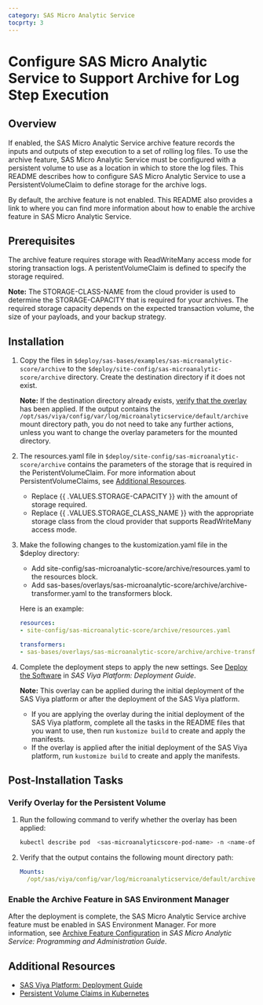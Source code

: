 ```yaml
---
category: SAS Micro Analytic Service
tocprty: 3
---
```


# Configure SAS Micro Analytic Service to Support Archive for Log Step Execution

## Overview

If enabled, the SAS Micro Analytic Service archive feature records the inputs and outputs of step execution to a set of rolling log files. 
To use the archive feature, SAS Micro Analytic Service must be configured with a persistent volume to use as a location in which to store the log files. 
This README describes how to configure SAS Micro Analytic Service to use a PersistentVolumeClaim to define storage for the archive logs. 

By default, the archive feature is not enabled. This README also provides a link to where you can find more information about how to enable the archive feature in SAS Micro Analytic Service.

## Prerequisites

The archive feature requires storage with ReadWriteMany access mode for storing transaction logs. A peristentVolumeClaim is defined to specify the storage required.

**Note:** The STORAGE-CLASS-NAME from the cloud provider is used to determine the STORAGE-CAPACITY that is required for your archives. The required storage capacity depends on the expected transaction volume, the size of your payloads, and your backup strategy.

## Installation

1. Copy the files in `$deploy/sas-bases/examples/sas-microanalytic-score/archive` to the `$deploy/site-config/sas-microanalytic-score/archive` directory. Create the destination directory if it does not exist.

   **Note:** If the destination directory already exists, [verify that the overlay](#verify-overlay-for-the-persistent-volume) has been applied. 
   If the output contains the `/opt/sas/viya/config/var/log/microanalyticservice/default/archive` mount directory path, you do not need to take any further actions, unless you want to change the overlay parameters for the mounted directory.

2. The resources.yaml file in `$deploy/site-config/sas-microanalytic-score/archive` contains the parameters of the storage that is required in the PeristentVolumeClaim. For more information about PersistentVolumeClaims, see [Additional Resources](#additional-resources).

   * Replace {{ .VALUES.STORAGE-CAPACITY }} with the amount of storage required.
   * Replace {{ .VALUES.STORAGE_CLASS_NAME }} with the appropriate storage class from the cloud provider that supports ReadWriteMany access mode.

3. Make the following changes to the kustomization.yaml file in the $deploy directory:

   * Add site-config/sas-microanalytic-score/archive/resources.yaml to the resources block.
   * Add sas-bases/overlays/sas-microanalytic-score/archive/archive-transformer.yaml to the transformers block.
 
   Here is an example:

   ```yaml
   resources:
   - site-config/sas-microanalytic-score/archive/resources.yaml

   transformers:
   - sas-bases/overlays/sas-microanalytic-score/archive/archive-transformer.yaml
   ```

4. Complete the deployment steps to apply the new settings. See [Deploy the Software](http://documentation.sas.com/?cdcId=itopscdc&cdcVersion=default&docsetId=dplyml0phy0dkr&docsetTarget=p127f6y30iimr6n17x2xe9vlt54q.htm) in _SAS Viya Platform: Deployment Guide_.

   **Note:** This overlay can be applied during the initial deployment of the SAS Viya platform or after the deployment of the SAS Viya platform.
   
   * If you are applying the overlay during the initial deployment of the SAS Viya platform, complete all the tasks in the README files that you want to use, then run `kustomize build` to create and apply the manifests.
   * If the overlay is applied after the initial deployment of the SAS Viya platform, run `kustomize build` to create and apply the manifests.
           
## Post-Installation Tasks

### Verify Overlay for the Persistent Volume

1. Run the following command to verify whether the overlay has been applied:

   ```sh
   kubectl describe pod  <sas-microanalyticscore-pod-name> -n <name-of-namespace>
   ```
   
2. Verify that the output contains the following mount directory path:

   ```yaml
   Mounts:
     /opt/sas/viya/config/var/log/microanalyticservice/default/archive from archives-volume (rw)
   ```

### Enable the Archive Feature in SAS Environment Manager

After the deployment is complete, the SAS Micro Analytic Service archive feature must be enabled in SAS Environment Manager.
For more information, see [Archive Feature Configuration](http://documentation.sas.com/?cdcId=mascdc&cdcVersion=default&docsetId=masag&docsetTarget=n0yfb6f53gngamn1tn7k0a5c60i6.htm) in _SAS Micro Analytic Service: Programming and Administration Guide_.

## Additional Resources

* [SAS Viya Platform: Deployment Guide](http://documentation.sas.com/?cdcId=itopscdc&cdcVersion=default&docsetId=dplyml0phy0dkr&docsetTarget=titlepage.htm)
* [Persistent Volume Claims in Kubernetes](https://kubernetes.io/docs/concepts/storage/persistent-volumes/#persistentvolumeclaims)